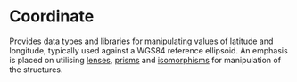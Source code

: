# Coordinate

Provides data types and libraries for manipulating values of latitude and longitude, typically used against a WGS84 reference ellipsoid. An emphasis is placed on utilising [lenses](http://hackage.haskell.org/package/lens/docs/Control-Lens-Lens.html), [prisms](http://hackage.haskell.org/package/lens/docs/Control-Lens-Prism.html) and [isomorphisms](http://hackage.haskell.org/package/lens/docs/Control-Lens-Iso.html) for manipulation of the structures.

